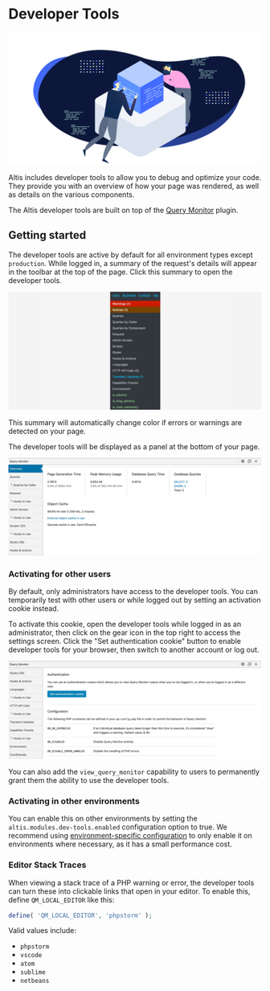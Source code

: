 # Developer Tools

![](./assets/banner-dev-tools.png)

Altis includes developer tools to allow you to debug and optimize your code. They provide you with an overview of how your page was rendered, as well as details on the various components.


The Altis developer tools are built on top of the [Query Monitor](https://querymonitor.com/) plugin.


## Getting started

The developer tools are active by default for all environment types except `production`. While logged in, a summary of the request's details will appear in the toolbar at the top of the page. Click this summary to open the developer tools.

![Screenshot of the developer tools toolbar item](./toolbar.png)

This summary will automatically change color if errors or warnings are detected on your page.

The developer tools will be displayed as a panel at the bottom of your page.

![Screenshot of the developer tools panel](./qm-overview.png)


### Activating for other users

By default, only administrators have access to the developer tools. You can temporarily test with other users or while logged out by setting an activation cookie instead.

To activate this cookie, open the developer tools while logged in as an administrator, then click on the gear icon in the top right to access the settings screen. Click the "Set authentication cookie" button to enable developer tools for your browser, then switch to another account or log out.

![Screenshot of the developer tools panel](./qm-settings.png)

You can also add the `view_query_monitor` capability to users to permanently grant them the ability to use the developer tools.


### Activating in other environments

You can enable this on other environments by setting the `altis.modules.dev-tools.enabled` configuration option to true. We recommend using [environment-specific configuration](docs://getting-started/configuration.md#environment-specific-configuration) to only enable it on environments where necessary, as it has a small performance cost.


### Editor Stack Traces

When viewing a stack trace of a PHP warning or error, the developer tools can turn these into clickable links that open in your editor. To enable this, define `QM_LOCAL_EDITOR` like this:

```php
define( 'QM_LOCAL_EDITOR', 'phpstorm' );
```

Valid values include:

 - `phpstorm`
 - `vscode`
 - `atom`
 - `sublime`
 - `netbeans`
